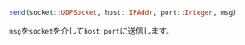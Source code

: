 ```julia
send(socket::UDPSocket, host::IPAddr, port::Integer, msg)
```

`msg`を`socket`を介して`host:port`に送信します。

